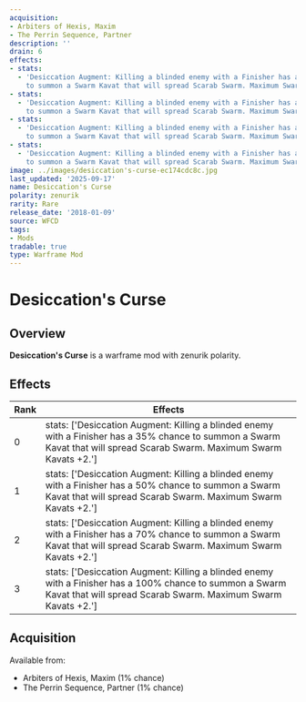 ```yaml
---
acquisition:
- Arbiters of Hexis, Maxim
- The Perrin Sequence, Partner
description: ''
drain: 6
effects:
- stats:
  - 'Desiccation Augment: Killing a blinded enemy with a Finisher has a 35% chance
    to summon a Swarm Kavat that will spread Scarab Swarm. Maximum Swarm Kavats +2.'
- stats:
  - 'Desiccation Augment: Killing a blinded enemy with a Finisher has a 50% chance
    to summon a Swarm Kavat that will spread Scarab Swarm. Maximum Swarm Kavats +2.'
- stats:
  - 'Desiccation Augment: Killing a blinded enemy with a Finisher has a 70% chance
    to summon a Swarm Kavat that will spread Scarab Swarm. Maximum Swarm Kavats +2.'
- stats:
  - 'Desiccation Augment: Killing a blinded enemy with a Finisher has a 100% chance
    to summon a Swarm Kavat that will spread Scarab Swarm. Maximum Swarm Kavats +2.'
image: ../images/desiccation's-curse-ec174cdc8c.jpg
last_updated: '2025-09-17'
name: Desiccation's Curse
polarity: zenurik
rarity: Rare
release_date: '2018-01-09'
source: WFCD
tags:
- Mods
tradable: true
type: Warframe Mod
---
```


# Desiccation's Curse

## Overview

**Desiccation's Curse** is a warframe mod with zenurik polarity.

## Effects

| Rank | Effects |
|------|----------|
| 0 | stats: ['Desiccation Augment: Killing a blinded enemy with a Finisher has a 35% chance to summon a Swarm Kavat that will spread Scarab Swarm. Maximum Swarm Kavats +2.'] |
| 1 | stats: ['Desiccation Augment: Killing a blinded enemy with a Finisher has a 50% chance to summon a Swarm Kavat that will spread Scarab Swarm. Maximum Swarm Kavats +2.'] |
| 2 | stats: ['Desiccation Augment: Killing a blinded enemy with a Finisher has a 70% chance to summon a Swarm Kavat that will spread Scarab Swarm. Maximum Swarm Kavats +2.'] |
| 3 | stats: ['Desiccation Augment: Killing a blinded enemy with a Finisher has a 100% chance to summon a Swarm Kavat that will spread Scarab Swarm. Maximum Swarm Kavats +2.'] |

## Acquisition

Available from:
- Arbiters of Hexis, Maxim (1% chance)
- The Perrin Sequence, Partner (1% chance)

